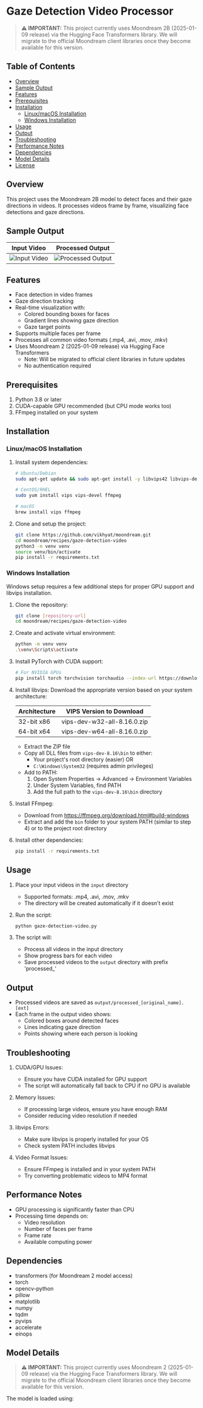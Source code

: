 # Gaze Detection Video Processor

> **⚠️ IMPORTANT:** This project currently uses Moondream 2B (2025-01-09 release) via the Hugging Face Transformers library. We will migrate to the official Moondream client
> libraries once they become available for this version.

## Table of Contents

- [Overview](#overview)
- [Sample Output](#sample-output)
- [Features](#features)
- [Prerequisites](#prerequisites)
- [Installation](#installation)
  - [Linux/macOS Installation](#linuxmacos-installation)
  - [Windows Installation](#windows-installation)
- [Usage](#usage)
- [Output](#output)
- [Troubleshooting](#troubleshooting)
- [Performance Notes](#performance-notes)
- [Dependencies](#dependencies)
- [Model Details](#model-details)
- [License](#license)

## Overview

This project uses the Moondream 2B model to detect faces and their gaze directions in videos. It processes videos frame by frame, visualizing face detections and gaze directions.

## Sample Output

|              Input Video              |              Processed Output               |
| :-----------------------------------: | :-----------------------------------------: |
| ![Input Video](https://github.com/parsakhaz/gaze-detection-video/blob/master/gif-input-sample.gif?raw=true) | ![Processed Output](https://github.com/parsakhaz/gaze-detection-video/blob/master/gif-output-sample.gif?raw=true) |

## Features

- Face detection in video frames
- Gaze direction tracking
- Real-time visualization with:
  - Colored bounding boxes for faces
  - Gradient lines showing gaze direction
  - Gaze target points
- Supports multiple faces per frame
- Processes all common video formats (.mp4, .avi, .mov, .mkv)
- Uses Moondream 2 (2025-01-09 release) via Hugging Face Transformers
  - Note: Will be migrated to official client libraries in future updates
  - No authentication required

## Prerequisites

1. Python 3.8 or later
2. CUDA-capable GPU recommended (but CPU mode works too)
3. FFmpeg installed on your system

## Installation

### Linux/macOS Installation

1. Install system dependencies:

   ```bash
   # Ubuntu/Debian
   sudo apt-get update && sudo apt-get install -y libvips42 libvips-dev ffmpeg

   # CentOS/RHEL
   sudo yum install vips vips-devel ffmpeg

   # macOS
   brew install vips ffmpeg
   ```

2. Clone and setup the project:
   ```bash
   git clone https://github.com/vikhyat/moondream.git
   cd moondream/recipes/gaze-detection-video
   python3 -m venv venv
   source venv/bin/activate
   pip install -r requirements.txt
   ```

### Windows Installation

Windows setup requires a few additional steps for proper GPU support and libvips installation.

1. Clone the repository:

   ```bash
   git clone [repository-url]
   cd moondream/recipes/gaze-detection-video
   ```

2. Create and activate virtual environment:

   ```bash
   python -m venv venv
   .\venv\Scripts\activate
   ```

3. Install PyTorch with CUDA support:

   ```bash
   # For NVIDIA GPUs
   pip install torch torchvision torchaudio --index-url https://download.pytorch.org/whl/cu118
   ```

4. Install libvips: Download the appropriate version based on your system architecture:

   | Architecture | VIPS Version to Download |
   | ------------ | ------------------------ |
   | 32-bit x86   | vips-dev-w32-all-8.16.0.zip |
   | 64-bit x64   | vips-dev-w64-all-8.16.0.zip |

   - Extract the ZIP file
   - Copy all DLL files from `vips-dev-8.16\bin` to either:
     - Your project's root directory (easier) OR
     - `C:\Windows\System32` (requires admin privileges)
   - Add to PATH:
     1. Open System Properties → Advanced → Environment Variables
     2. Under System Variables, find PATH
     3. Add the full path to the `vips-dev-8.16\bin` directory

5. Install FFmpeg:

   - Download from https://ffmpeg.org/download.html#build-windows
   - Extract and add the `bin` folder to your system PATH (similar to step 4) or to the project root directory

6. Install other dependencies:
   ```bash
   pip install -r requirements.txt
   ```

## Usage

1. Place your input videos in the `input` directory

   - Supported formats: .mp4, .avi, .mov, .mkv
   - The directory will be created automatically if it doesn't exist

2. Run the script:

   ```bash
   python gaze-detection-video.py
   ```

3. The script will:
   - Process all videos in the input directory
   - Show progress bars for each video
   - Save processed videos to the `output` directory with prefix 'processed\_'

## Output

- Processed videos are saved as `output/processed_[original_name].[ext]`
- Each frame in the output video shows:
  - Colored boxes around detected faces
  - Lines indicating gaze direction
  - Points showing where each person is looking

## Troubleshooting

1. CUDA/GPU Issues:

   - Ensure you have CUDA installed for GPU support
   - The script will automatically fall back to CPU if no GPU is available

2. Memory Issues:

   - If processing large videos, ensure you have enough RAM
   - Consider reducing video resolution if needed

3. libvips Errors:

   - Make sure libvips is properly installed for your OS
   - Check system PATH includes libvips

4. Video Format Issues:
   - Ensure FFmpeg is installed and in your system PATH
   - Try converting problematic videos to MP4 format

## Performance Notes

- GPU processing is significantly faster than CPU
- Processing time depends on:
  - Video resolution
  - Number of faces per frame
  - Frame rate
  - Available computing power

## Dependencies

- transformers (for Moondream 2 model access)
- torch
- opencv-python
- pillow
- matplotlib
- numpy
- tqdm
- pyvips
- accelerate
- einops

## Model Details

> **⚠️ IMPORTANT:** This project currently uses Moondream 2 (2025-01-09 release) via the Hugging Face Transformers library. We will migrate to the official Moondream client
> libraries once they become available for this version.

The model is loaded using:
